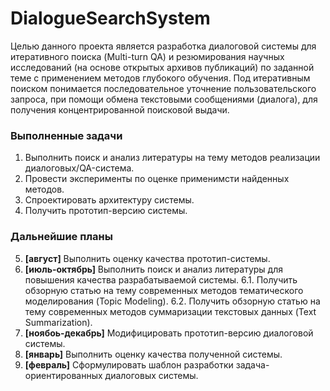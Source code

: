 # DialogueSearchSystem

Целью данного проекта является разработка диалоговой системы для итеративного поиска (Multi-turn QA) и резюмирования научных исследований (на основе открытых архивов публикаций) по заданной теме с применением методов глубокого обучения. Под итеративным поиском понимается последовательное уточнение пользовательского запроса, при помощи обмена текстовыми сообщениями (диалога), для получения концентрированной поисковой выдачи.

### Выполненные задачи 
1. Выполнить поиск и анализ литературы на тему методов реализации диалоговых/QA-система.
2. Провести эксперименты по оценке применимсти найденных методов.
3. Спроектировать архитектуру системы.
4. Получить прототип-версию системы.

### Дальнейшие планы
5. <b>[август]</b> Выполнить оценку качества прототип-системы.
6. <b>[июль-октябрь]</b> Выполнить поиск и анализ литературы для повышения качества разрабатываемой системы.
6.1. Получить обзорную статью на тему современных методов тематического моделирования (Topic Modeling).
6.2. Получить обзорную статью на тему современных методов суммаризации текстовых данных (Text Summarization).
7. <b>[ноябоь-декабрь]</b> Модифицировать прототип-версию диалоговой системы.
8. <b>[январь]</b> Выполнить оценку качества полученной системы.
9. <b>[февраль]</b> Сформулировать шаблон разработки задача-ориентированных диалоговых системы.
